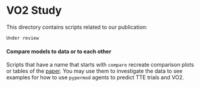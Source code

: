 # VO2 Study

This directory contains scripts related to our publication:

```
Under review
```

#### Compare models to data or to each other

Scripts that have a name that starts with `compare` recreate comparison plots or tables of the [paper](). 
You may use them to investigate the data to see examples for how to use `pypermod` agents to predict TTE trials and VO2.
